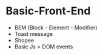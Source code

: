 # Basic-Front-End

- BEM (Block - Element - Modifier)
- Toast message
- Shopee
- Basic Js > DOM events
